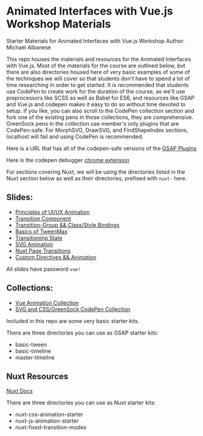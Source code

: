 # Animated Interfaces with Vue.js Workshop Materials

Starter Materials for Animated Interfaces with Vue.js Workshop
Author: Michael Albanese

This repo houses the materials and resources for the Animated Interfaces with Vue.js. Most of the materials for the course are outlined below, but there are also directories housed here of very basic examples of some of the techniques we will cover so that students don't have to spend a lot of time researching in order to get started. It is recommended that students use CodePen to create work for the duration of the course, as we'll use preprocessors like SCSS as well as Babel for ES6, and resources like GSAP and Vue.js and codepen makes it easy to do so without time devoted to setup. If you like, you can also scroll to the CodePen collection section and fork one of the existing pens in those collections, they are comprehensive. GreenSock pens in the collection use member's only plugins that are CodePen-safe. For MorphSVG, DrawSVG, and FindShapeIndex sections, localhost will fail and using CodePen is recommended.

Here is a URL that has all of the codepen-safe versions of the [GSAP Plugins](http://codepen.io/GreenSock/pen/OPqpRJ)

Here is the codepen debugger [chrome extension](https://chrome.google.com/webstore/detail/codopen/agnkphdgffianchpipdbkeaclfbobaak)

For sections covering Nuxt, we will be using the directories listed in the Nuxt section below as well as their directories, prefixed with `nuxt-` here.

## Slides:

* [Principles of UI/UX Animation](http://slides.com/sdrasner/vue-animation1?token=aXKXDj9N)
* [Transition Component](http://slides.com/sdrasner/vue-animation-2?token=-TKEq9rB)
* [Transition-Group && Class/Style Bindings](http://slides.com/sdrasner/animating-vue-35?token=Vhyy-VPd)
* [Basics of TweenMax](http://slides.com/sdrasner/vue-animation3?token=ktXZY2K0)
* [Transitioning State](http://slides.com/sdrasner/animating-vue-45?token=0jz5DR4P)
* [SVG Animation](http://slides.com/sdrasner/vue-animation-4-67?token=-1aJS9Kb)
* [Nuxt Page Transitions](http://slides.com/sdrasner/vue-animation-5?token=gvF0a7_2)
* [Custom Directives && Animation](http://slides.com/sdrasner/vue-animation-6?token=BEVxYSA8)

All slides have password `vue!`

## Collections:

* [Vue Animation Collection](https://codepen.io/collection/XQGkeV/)
* [SVG and CSS/GreenSock CodePen Collection](http://codepen.io/collection/XvBQJQ/)

Included in this repo are some very basic starter kits.

There are three directories you can use as GSAP starter kits:

* basic-tween
* basic-timeline
* master-timeline

## Nuxt Resources

[Nuxt Docs](https://nuxtjs.org/)

There are three directories you can use as Nuxt starter kits:

* nuxt-css-animation-starter
* nuxt-js-animation-starter
* nuxt-fixed-transition-modes
